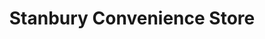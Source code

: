 ---
title: "Stanbury Convenience Store"
url: /bristol/stanbury-convenience-store/
shop: Lebensmittel
---